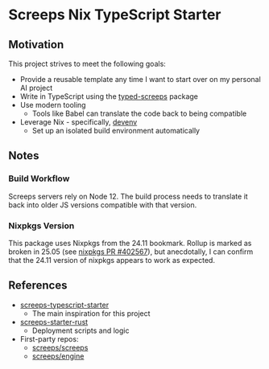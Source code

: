 # Screeps Nix TypeScript Starter

## Motivation

This project strives to meet the following goals:

- Provide a reusable template any time I want to start over on my personal AI project
- Write in TypeScript using the [typed-screeps](https://github.com/screepers/typed-screeps) package
- Use modern tooling
  - Tools like Babel can translate the code back to being compatible
- Leverage Nix - specifically, [devenv](https://devenv.sh/)
  - Set up an isolated build environment automatically

## Notes

### Build Workflow

Screeps servers rely on Node 12. The build process needs to translate it back into older JS versions compatible with that version.

### Nixpkgs Version

This package uses Nixpkgs from the 24.11 bookmark. Rollup is marked as broken in 25.05 (see [nixpkgs PR #402567](https://github.com/NixOS/nixpkgs/pull/402567)), but anecdotally, I can confirm that the 24.11 version of nixpkgs appears to work as expected.

## References

- [screeps-typescript-starter](https://github.com/screepers/screeps-typescript-starter)
  - The main inspiration for this project
- [screeps-starter-rust](https://github.com/rustyscreeps/screeps-starter-rust)
  - Deployment scripts and logic
- First-party repos:
  - [screeps/screeps](https://github.com/screeps/screeps)
  - [screeps/engine](https://github.com/screeps/engine)
